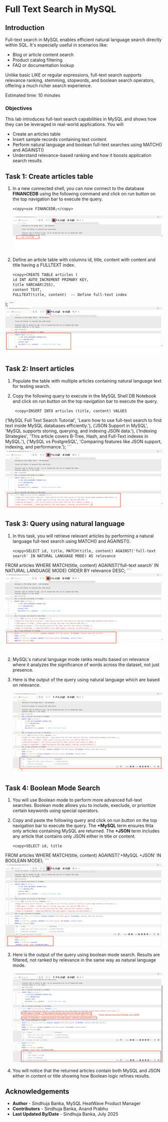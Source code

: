 # Full Text Search in MySQL

## Introduction

Full-text search in MySQL enables efficient natural language search directly within SQL. It's especially useful in scenarios like:

* Blog or article content search
* Product catalog filtering
* FAQ or documentation lookup

Unlike basic LIKE or regular expressions, full-text search supports relevance ranking, stemming, stopwords, and boolean search operators, offering a much richer search experience.

Estimated time: 10 minutes

### Objectives

This lab introduces full-text search capabilities in MySQL and shows how they can be leveraged in real-world applications. You will:

* Create an articles table
* Insert sample records containing text content
* Perform natural language and boolean full-text searches using MATCH() and AGAINST()
* Understand relevance-based ranking and how it boosts application search results

## Task 1: Create articles table

1. In a new connected shell, you can now connect to the database **FINANCEDB** using the following command and click on run button on the top navigation bar to execute the query.

     ```
     <copy>use FINANCEDB;</copy>
     ```
     ![Use FINANCEDB](./images/finance-db.png " ")

2. Define an article table with columns id, title, content with content and title having a FULLTEXT index.

     ```
     <copy>CREATE TABLE articles (
    id INT AUTO_INCREMENT PRIMARY KEY,
    title VARCHAR(255),
    content TEXT,
    FULLTEXT(title, content)  -- Define full-text index
);</copy>
     ```
     ![Create Table](./images/articles-table.png " ")

## Task 2: Insert articles

1. Populate the table with multiple articles containing natural language text for testing search.

2. Copy the following query to execute in the MySQL Shell DB Notebook and click on run button on the top navigation bar to execute the query.

    ```
     <copy>INSERT INTO articles (title, content) VALUES
('MySQL Full Text Search Tutorial', 'Learn how to use full-text search to find text inside MySQL databases efficiently.'),
('JSON Support in MySQL', 'MySQL supports storing, querying, and indexing JSON data.'),
('Indexing Strategies', 'This article covers B-Tree, Hash, and Full-Text indexes in MySQL.'),
('MySQL vs PostgreSQL', 'Comparing features like JSON support, indexing, and performance.');</copy>
    ```
    ![Insert Records](./images/insert-records.png " ")

## Task 3: Query using natural language

1. In this task, you will retrieve relevant articles by performing a natural language full-text search using MATCH() and AGAINST().

     ```
     <copy>SELECT id, title, MATCH(title, content) AGAINST('full-text search' IN NATURAL LANGUAGE MODE) AS relevance
FROM articles
WHERE MATCH(title, content) AGAINST('full-text search' IN NATURAL LANGUAGE MODE)
ORDER BY relevance DESC;</copy>
     ```
     ![Natural Language](./images/natural-language.png " ")

2. MySQL's natural language mode ranks results based on relevance where it analyzes the significance of words across the dataset, not just presence.

3. Here is the output of the query using natural language which are based on relevance.

     ![MLE Output](./images/natural-language-output.png " ")

## Task 4: Boolean Mode Search

1. You will use Boolean mode to perform more advanced full-text searches. Boolean mode allows you to include, execlude, or prioritize certain keywords using special operators.

2. Copy and paste the following query and click on run button on the top navigation bar to execute the query. The **+MySQL** term ensures thta only articles containing MySQL are returned. The **+JSON** term includes any article that contains only JSON either in title or content.

     ```
     <copy>SELECT id, title
FROM articles
WHERE MATCH(title, content)
AGAINST('+MySQL +JSON' IN BOOLEAN MODE);</copy>
     ```
     ![Boolean Search](./images/boolean-search.png " ")

3. Here is the output of the query using boolean mode search. Results are filtered, not ranked by relevance in the same way as natural language mode.

     ![Boolean Search Output](./images/boolean-search-output.png " ")

4. You will notice that the returned articles contain both MySQL and JSON either in content or title showing how Boolean logic refines results.

## Acknowledgements

* **Author** - Sindhuja Banka, MySQL HeatWave Product Manager
* **Contributors** - Sindhuja Banka, Anand Prabhu
* **Last Updated By/Date** - Sindhuja Banka, July 2025
